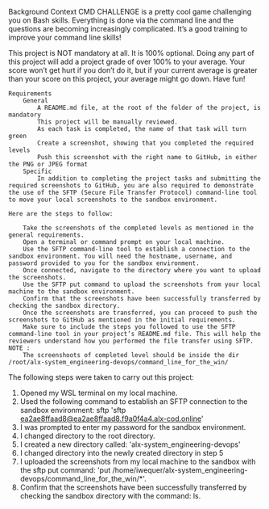 Background Context
CMD CHALLENGE is a pretty cool game challenging you on Bash skills. Everything is done via the command line and the questions are becoming increasingly complicated. It’s a good training to improve your command line skills!

This project is NOT mandatory at all. It is 100% optional. Doing any part of this project will add a project grade of over 100% to your average. Your score won’t get hurt if you don’t do it, but if your current average is greater than your score on this project, your average might go down. Have fun!

~~~~
Requirements
	General
		A README.md file, at the root of the folder of the project, is mandatory
		This project will be manually reviewed.
		As each task is completed, the name of that task will turn green
		Create a screenshot, showing that you completed the required levels
		Push this screenshot with the right name to GitHub, in either the PNG or JPEG format
	Specific
		In addition to completing the project tasks and submitting the required screenshots to GitHub, you are also required to demonstrate the use of the SFTP (Secure File Transfer Protocol) command-line tool to move your local screenshots to the sandbox environment.

Here are the steps to follow:

	Take the screenshots of the completed levels as mentioned in the general requirements.
	Open a terminal or command prompt on your local machine.
	Use the SFTP command-line tool to establish a connection to the sandbox environment. You will need the hostname, username, and password provided to you for the sandbox environment.
	Once connected, navigate to the directory where you want to upload the screenshots.
	Use the SFTP put command to upload the screenshots from your local machine to the sandbox environment.
	Confirm that the screenshots have been successfully transferred by checking the sandbox directory.
	Once the screenshots are transferred, you can proceed to push the screenshots to GitHub as mentioned in the initial requirements.
	Make sure to include the steps you followed to use the SFTP command-line tool in your project’s README.md file. This will help the reviewers understand how you performed the file transfer using SFTP.
NOTE :
	The screenshoots of completed level should be inside the dir /root/alx-system_engineering-devops/command_line_for_the_win/
~~~~

The following steps were taken to carry out this project:

1. Opened my WSL terminal on my local machine.
2. Used the following command to establish an SFTP connection to the sandbox environment: sftp 'sftp ea2ae8ffaad8@ea2ae8ffaad8.f9a0f4a4.alx-cod.online'
3. I was prompted to enter my password for the sandbox environment.
4. I changed directory to the root directory.
5. I created a new directory called: 'alx-system_engineering-devops'
6. I changed directory into the newly created directory in step 5
7. I uploaded the screenshots from my local machine to the sandbox with the sftp put command: 'put /home/iwequer/alx-system_engineering-devops/command_line_for_the_win/*'.
8. Confirm that the screenshots have been successfully transferred by checking the sandbox directory with the command: ls.
